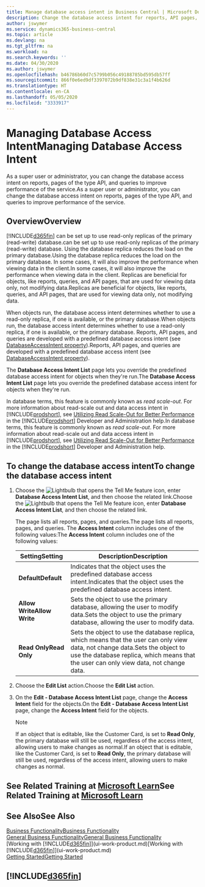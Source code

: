 ```yaml
---
title: Manage database access intent in Business Central | Microsoft Docs
description: Change the database access intent for reports, API pages, and queries.
author: jswymer
ms.service: dynamics365-business-central
ms.topic: article
ms.devlang: na
ms.tgt_pltfrm: na
ms.workload: na
ms.search.keywords: ''
ms.date: 04/30/2020
ms.author: jswymer
ms.openlocfilehash: b46786b60d7c5799b056c49188785bd595db57ff
ms.sourcegitcommit: 866f0e6ed9df3397072b9df838e31c3a1f4b626d
ms.translationtype: HT
ms.contentlocale: en-CA
ms.lasthandoff: 05/05/2020
ms.locfileid: "3333917"
---
```

# <a name="managing-database-access-intent"></a><span data-ttu-id="3ea93-103">Managing Database Access Intent</span><span class="sxs-lookup"><span data-stu-id="3ea93-103">Managing Database Access Intent</span></span> 

<span data-ttu-id="3ea93-104">As a super user or administrator, you can change the database access intent on reports, pages of the type API, and queries to improve performance of the service.</span><span class="sxs-lookup"><span data-stu-id="3ea93-104">As a super user or administrator, you can change the database access intent on reports, pages of the type API, and queries to improve performance of the service.</span></span>

## <a name="overview"></a><span data-ttu-id="3ea93-105">Overview</span><span class="sxs-lookup"><span data-stu-id="3ea93-105">Overview</span></span>

[!INCLUDE[d365fin](includes/d365fin_md.md)] <span data-ttu-id="3ea93-106">can be set up to use read-only replicas of the primary (read-write) database.</span><span class="sxs-lookup"><span data-stu-id="3ea93-106">can be set up to use read-only replicas of the primary (read-write) database.</span></span> <span data-ttu-id="3ea93-107">Using the database replica reduces the load on the primary database.</span><span class="sxs-lookup"><span data-stu-id="3ea93-107">Using the database replica reduces the load on the primary database.</span></span> <span data-ttu-id="3ea93-108">In some cases, it will also improve the performance when viewing data in the client.</span><span class="sxs-lookup"><span data-stu-id="3ea93-108">In some cases, it will also improve the performance when viewing data in the client.</span></span> <span data-ttu-id="3ea93-109">Replicas are beneficial for objects, like reports, queries, and API pages, that are used for viewing data only, not modifying data.</span><span class="sxs-lookup"><span data-stu-id="3ea93-109">Replicas are beneficial for objects, like reports, queries, and API pages, that are used for viewing data only, not modifying data.</span></span>

<span data-ttu-id="3ea93-110">When objects run, the database access intent determines whether to use a read-only replica, if one is available, or the primary database.</span><span class="sxs-lookup"><span data-stu-id="3ea93-110">When objects run, the database access intent determines whether to use a read-only replica, if one is available, or the primary database.</span></span> <span data-ttu-id="3ea93-111">Reports, API pages, and queries are developed with a predefined database access intent (see [DatabaseAccessIntent property](/dynamics365/business-central/dev-itpro/developer/properties/devenv-dataaccessintent-property)).</span><span class="sxs-lookup"><span data-stu-id="3ea93-111">Reports, API pages, and queries are developed with a predefined database access intent (see [DatabaseAccessIntent property](/dynamics365/business-central/dev-itpro/developer/properties/devenv-dataaccessintent-property)).</span></span>

<span data-ttu-id="3ea93-112">The **Database Access Intent List** page lets you override the predefined database access intent for objects when they're run.</span><span class="sxs-lookup"><span data-stu-id="3ea93-112">The **Database Access Intent List** page lets you override the predefined database access intent for objects when they're run.</span></span>

<span data-ttu-id="3ea93-113">In database terms, this feature is commonly known as *read scale-out*. For more information about read-scale out and data access intent in [!INCLUDE[prodshort](includes/prodshort.md)], see [Utilizing Read Scale-Out for Better Performance](/dynamics365/business-central/dev-itpro/administration/database-read-scale-out-overview) in the [!INCLUDE[prodshort](includes/prodshort.md)] Developer and Administration help.</span><span class="sxs-lookup"><span data-stu-id="3ea93-113">In database terms, this feature is commonly known as *read scale-out*. For more information about read-scale out and data access intent in [!INCLUDE[prodshort](includes/prodshort.md)], see [Utilizing Read Scale-Out for Better Performance](/dynamics365/business-central/dev-itpro/administration/database-read-scale-out-overview) in the [!INCLUDE[prodshort](includes/prodshort.md)] Developer and Administration help.</span></span>

## <a name="to-change-the-database-access-intent"></a><span data-ttu-id="3ea93-114">To change the database access intent</span><span class="sxs-lookup"><span data-stu-id="3ea93-114">To change the database access intent</span></span>

1. <span data-ttu-id="3ea93-115">Choose the ![Lightbulb that opens the Tell Me feature](media/ui-search/search_small.png "Tell me what you want to do") icon, enter **Database Access Intent List**, and then choose the related link.</span><span class="sxs-lookup"><span data-stu-id="3ea93-115">Choose the ![Lightbulb that opens the Tell Me feature](media/ui-search/search_small.png "Tell me what you want to do") icon, enter **Database Access Intent List**, and then choose the related link.</span></span>

    <span data-ttu-id="3ea93-116">The page lists all reports, pages, and queries.</span><span class="sxs-lookup"><span data-stu-id="3ea93-116">The page lists all reports, pages, and queries.</span></span> <span data-ttu-id="3ea93-117">The **Access Intent** column includes one of the following values:</span><span class="sxs-lookup"><span data-stu-id="3ea93-117">The **Access Intent** column includes one of the following values:</span></span>

    |<span data-ttu-id="3ea93-118">**Setting**</span><span class="sxs-lookup"><span data-stu-id="3ea93-118">**Setting**</span></span>|<span data-ttu-id="3ea93-119">**Description**</span><span class="sxs-lookup"><span data-stu-id="3ea93-119">**Description**</span></span>|  
    |------------|-------------|  
    |<span data-ttu-id="3ea93-120">**Default**</span><span class="sxs-lookup"><span data-stu-id="3ea93-120">**Default**</span></span>|<span data-ttu-id="3ea93-121">Indicates that the object uses the predefined database access intent.</span><span class="sxs-lookup"><span data-stu-id="3ea93-121">Indicates that the object uses the predefined database access intent.</span></span>|
    |<span data-ttu-id="3ea93-122">**Allow Write**</span><span class="sxs-lookup"><span data-stu-id="3ea93-122">**Allow Write**</span></span>|<span data-ttu-id="3ea93-123">Sets the object to use the primary database, allowing the user to modify data.</span><span class="sxs-lookup"><span data-stu-id="3ea93-123">Sets the object to use the primary database, allowing the user to modify data.</span></span>|
    |<span data-ttu-id="3ea93-124">**Read Only**</span><span class="sxs-lookup"><span data-stu-id="3ea93-124">**Read Only**</span></span>|<span data-ttu-id="3ea93-125">Sets the object to use the database replica, which means that the user can only view data, not change data.</span><span class="sxs-lookup"><span data-stu-id="3ea93-125">Sets the object to use the database replica, which means that the user can only view data, not change data.</span></span>|

2. <span data-ttu-id="3ea93-126">Choose the **Edit List** action.</span><span class="sxs-lookup"><span data-stu-id="3ea93-126">Choose the **Edit List** action.</span></span>

3. <span data-ttu-id="3ea93-127">On the **Edit - Database Access Intent List** page, change the **Access Intent** field for the objects.</span><span class="sxs-lookup"><span data-stu-id="3ea93-127">On the **Edit - Database Access Intent List** page, change the **Access Intent** field for the objects.</span></span>

    > [!NOTE]
    > <span data-ttu-id="3ea93-128">If an object that is editable, like the Customer Card, is set to **Read Only**, the primary database will still be used, regardless of the access intent, allowing users to make changes as normal.</span><span class="sxs-lookup"><span data-stu-id="3ea93-128">If an object that is editable, like the Customer Card, is set to **Read Only**, the primary database will still be used, regardless of the access intent, allowing users to make changes as normal.</span></span>

## <a name="see-related-training-at-microsoft-learn"></a><span data-ttu-id="3ea93-129">See Related Training at [Microsoft Learn](/learn/paths/deploy-configure-dynamics-365-business-central/)</span><span class="sxs-lookup"><span data-stu-id="3ea93-129">See Related Training at [Microsoft Learn](/learn/paths/deploy-configure-dynamics-365-business-central/)</span></span>

## <a name="see-also"></a><span data-ttu-id="3ea93-130">See Also</span><span class="sxs-lookup"><span data-stu-id="3ea93-130">See Also</span></span>
[<span data-ttu-id="3ea93-131">Business Functionality</span><span class="sxs-lookup"><span data-stu-id="3ea93-131">Business Functionality</span></span>](across-business-functionality.md)  
[<span data-ttu-id="3ea93-132">General Business Functionality</span><span class="sxs-lookup"><span data-stu-id="3ea93-132">General Business Functionality</span></span>](ui-across-business-areas.md)  
<span data-ttu-id="3ea93-133">[Working with [!INCLUDE[d365fin](includes/d365fin_md.md)]](ui-work-product.md)</span><span class="sxs-lookup"><span data-stu-id="3ea93-133">[Working with [!INCLUDE[d365fin](includes/d365fin_md.md)]](ui-work-product.md)</span></span>  
[<span data-ttu-id="3ea93-134">Getting Started</span><span class="sxs-lookup"><span data-stu-id="3ea93-134">Getting Started</span></span>](product-get-started.md)    

## [!INCLUDE[d365fin](includes/free_trial_md.md)]  
